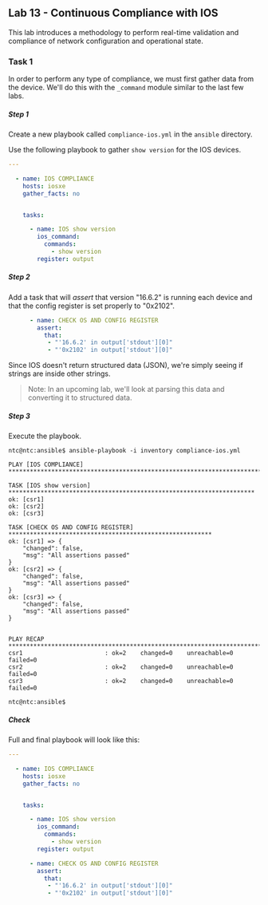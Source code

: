 ## Lab 13 - Continuous Compliance with IOS

This lab introduces a methodology to perform real-time validation and compliance of network configuration and operational state.

### Task 1

In order to perform any type of compliance, we must first gather data from the device.  We'll do this with the `_command` module similar to the last few labs.

##### Step 1

Create a new playbook called `compliance-ios.yml` in the `ansible` directory.  

Use the following playbook to gather `show version` for the IOS devices.

```yaml
---

  - name: IOS COMPLIANCE
    hosts: iosxe
    gather_facts: no


    tasks:

      - name: IOS show version
        ios_command:
          commands: 
            - show version
        register: output

```

##### Step 2

Add a task that will _assert_ that version "16.6.2" is running each device and that the config register is set properly to "0x2102".

```yaml
      - name: CHECK OS AND CONFIG REGISTER
        assert:
          that:
           - "'16.6.2' in output['stdout'][0]"
           - "'0x2102' in output['stdout'][0]"

```

Since IOS doesn't return structured data (JSON), we're simply seeing if strings are inside other strings.  

> Note: In an upcoming lab, we'll look at parsing this data and converting it to structured data.

##### Step 3

Execute the playbook.

```
ntc@ntc:ansible$ ansible-playbook -i inventory compliance-ios.yml   

PLAY [IOS COMPLIANCE] ***********************************************************************

TASK [IOS show version] *********************************************************************
ok: [csr1]
ok: [csr2]
ok: [csr3]

TASK [CHECK OS AND CONFIG REGISTER] *********************************************************
ok: [csr1] => {
    "changed": false, 
    "msg": "All assertions passed"
}
ok: [csr2] => {
    "changed": false, 
    "msg": "All assertions passed"
}
ok: [csr3] => {
    "changed": false, 
    "msg": "All assertions passed"
}


PLAY RECAP **********************************************************************************
csr1                       : ok=2    changed=0    unreachable=0    failed=0   
csr2                       : ok=2    changed=0    unreachable=0    failed=0   
csr3                       : ok=2    changed=0    unreachable=0    failed=0   

ntc@ntc:ansible$ 
```

##### Check

Full and final playbook will look like this:

```yaml
---

  - name: IOS COMPLIANCE
    hosts: iosxe
    gather_facts: no


    tasks:

      - name: IOS show version
        ios_command:
          commands:
            - show version
        register: output

      - name: CHECK OS AND CONFIG REGISTER
        assert:
          that:
           - "'16.6.2' in output['stdout'][0]"
           - "'0x2102' in output['stdout'][0]"

```

